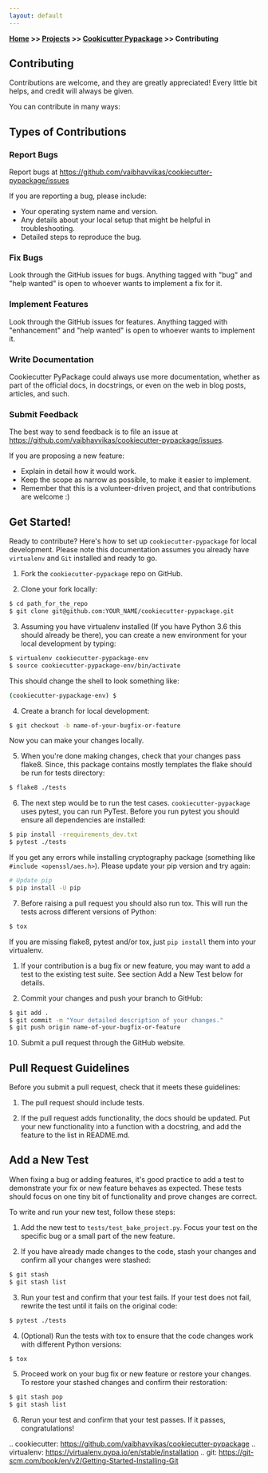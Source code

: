 ```yaml
---
layout: default
---
```



**[Home](https://vaibhavvikas.github.io/) >> [Projects](https://vaibhavvikas.github.io/projects.html) >> [Cookicutter Pypackage](./) >> Contributing**

## Contributing

Contributions are welcome, and they are greatly appreciated! Every little bit
helps, and credit will always be given.

You can contribute in many ways:

## Types of Contributions

### Report Bugs

Report bugs at https://github.com/vaibhavvikas/cookiecutter-pypackage/issues

If you are reporting a bug, please include:

* Your operating system name and version.
* Any details about your local setup that might be helpful in troubleshooting.
* Detailed steps to reproduce the bug.

### Fix Bugs

Look through the GitHub issues for bugs. Anything tagged with "bug"
and "help wanted" is open to whoever wants to implement a fix for it.

### Implement Features

Look through the GitHub issues for features. Anything tagged with "enhancement"
and "help wanted" is open to whoever wants to implement it.

### Write Documentation

Cookiecutter PyPackage could always use more documentation, whether as part of
the official docs, in docstrings, or even on the web in blog posts, articles,
and such.

### Submit Feedback

The best way to send feedback is to file an issue at
https://github.com/vaibhavvikas/cookiecutter-pypackage/issues.

If you are proposing a new feature:

* Explain in detail how it would work.
* Keep the scope as narrow as possible, to make it easier to implement.
* Remember that this is a volunteer-driven project, and that contributions
  are welcome :)

## Get Started!

Ready to contribute? Here's how to set up `cookiecutter-pypackage` for local
development. Please note this documentation assumes you already have
`virtualenv` and `Git` installed and ready to go.

1. Fork the `cookiecutter-pypackage` repo on GitHub.

2. Clone your fork locally:

```bash
$ cd path_for_the_repo
$ git clone git@github.com:YOUR_NAME/cookiecutter-pypackage.git
```

3. Assuming you have virtualenv installed (If you have Python 3.6 this should
   already be there), you can create a new environment for your local
   development by typing:

```bash
$ virtualenv cookiecutter-pypackage-env
$ source cookiecutter-pypackage-env/bin/activate
```
This should change the shell to look something like:

```bash
(cookiecutter-pypackage-env) $
```

4. Create a branch for local development:

```bash
$ git checkout -b name-of-your-bugfix-or-feature
```

Now you can make your changes locally.

5. When you're done making changes, check that your changes pass flake8. Since,
   this package contains mostly templates the flake should be run for tests
   directory:

```bash
$ flake8 ./tests
```

6. The next step would be to run the test cases. `cookiecutter-pypackage` uses
   pytest, you can run PyTest. Before you run pytest you should ensure all
   dependencies are installed:

```bash
$ pip install -rrequirements_dev.txt
$ pytest ./tests
```
If you get any errors while installing cryptography package (something like
`#include <openssl/aes.h>`). Please update your pip version and try again:

```bash
# Update pip
$ pip install -U pip
```

7. Before raising a pull request you should also run tox. This will run the tests across different versions of Python:

```bash
$ tox
```
If you are missing flake8, pytest and/or tox, just `pip install` them into
your virtualenv.

1. If your contribution is a bug fix or new feature, you may want to add a test
   to the existing test suite. See section Add a New Test below for details.


2. Commit your changes and push your branch to GitHub:

```bash
$ git add .
$ git commit -m "Your detailed description of your changes."
$ git push origin name-of-your-bugfix-or-feature
```

10. Submit a pull request through the GitHub website.

## Pull Request Guidelines

Before you submit a pull request, check that it meets these guidelines:

1. The pull request should include tests.

2. If the pull request adds functionality, the docs should be updated. Put your
   new functionality into a function with a docstring, and add the feature to
   the list in README.md.

## Add a New Test

When fixing a bug or adding features, it's good practice to add a test to
demonstrate your fix or new feature behaves as expected. These tests should
focus on one tiny bit of functionality and prove changes are correct.

To write and run your new test, follow these steps:

1. Add the new test to `tests/test_bake_project.py`. Focus your test on the
   specific bug or a small part of the new feature.


2. If you have already made changes to the code, stash your changes and confirm
   all your changes were stashed:

```bash
$ git stash
$ git stash list
```

3. Run your test and confirm that your test fails. If your test does not fail,
   rewrite the test until it fails on the original code:
```bash
$ pytest ./tests
```

4. (Optional) Run the tests with tox to ensure that the code changes work with
   different Python versions:
```bash
$ tox
```

5. Proceed work on your bug fix or new feature or restore your changes. To
   restore your stashed changes and confirm their restoration:
```bash
$ git stash pop
$ git stash list
```

6. Rerun your test and confirm that your test passes. If it passes,
   congratulations!

.. cookiecutter: https://github.com/vaibhavvikas/cookiecutter-pypackage
.. virtualenv: https://virtualenv.pypa.io/en/stable/installation
.. git: https://git-scm.com/book/en/v2/Getting-Started-Installing-Git
